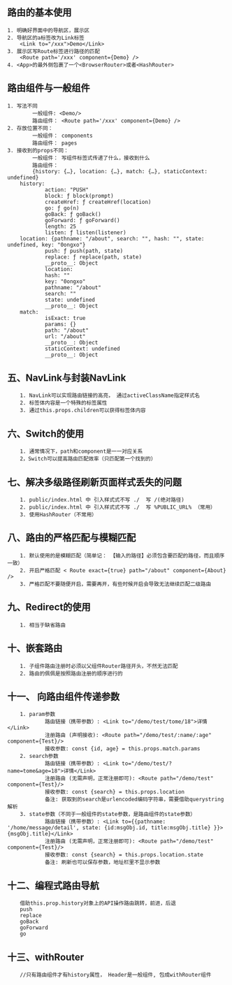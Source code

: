 ## 路由的基本使用
    1. 明确好界面中的导航区，展示区
    2. 导航区的a标签改为Link标签
        <Link to="/xxx">Demo</Link>
    3. 展示区写Route标签进行路径的匹配
        <Route path='/xxx' component={Demo} />
    4. <App>的最外侧包裹了一个<BrowserRouter>或者<HashRouter>

## 路由组件与一般组件
    1. 写法不同
            一般组件: <Demo/>
            路由组件： <Route path='/xxx' component={Demo} />
    2. 存放位置不同：
            一般组件： components
            路由组件： pages
    3. 接收到的props不同：
            一般组件： 写组件标签式传递了什么，接收到什么
            路由组件： 
            {history: {…}, location: {…}, match: {…}, staticContext: undefined}
        history:
                action: "PUSH"
                block: ƒ block(prompt)
                createHref: ƒ createHref(location)
                go: ƒ go(n)
                goBack: ƒ goBack()
                goForward: ƒ goForward()
                length: 25
                listen: ƒ listen(listener)
        location: {pathname: "/about", search: "", hash: "", state: undefined, key: "0ongxo"}
                push: ƒ push(path, state)
                replace: ƒ replace(path, state)
                __proto__: Object
                location:
                hash: ""
                key: "0ongxo"
                pathname: "/about"
                search: ""
                state: undefined
                __proto__: Object
        match:
                isExact: true
                params: {}
                path: "/about"
                url: "/about"
                __proto__: Object
                staticContext: undefined
                __proto__: Object       

## 五、NavLink与封装NavLink
        1. NavLink可以实现路由链接的高亮， 通过activeClassName指定样式名
        2. 标签体内容是一个特殊的标签属性
        3. 通过this.props.children可以获得标签体内容

## 六、Switch的使用
        1. 通常情况下，path和component是一一对应关系
        2，Switch可以提高路由匹配效率（只匹配第一个找到的）
## 七、解决多级路径刷新页面样式丢失的问题
        1. public/index.html 中 引入样式式不写 ./  写 /(绝对路径)
        2. public/index.html 中 引入样式式不写 ./  写 %PUBLIC_URL% （常用）
        3. 使用HashRouter（不常用）
## 八、路由的严格匹配与模糊匹配
        1. 默认使用的是模糊匹配（简单记： 【输入的路径】必须包含要匹配的路径，而且顺序 一致）
        2. 开启严格匹配 < Route exact={true} path="/about" component={About} />
        3. 严格匹配不要随便开启，需要再开，有些时候开启会导致无法继续匹配二级路由
## 九、Redirect的使用
        1. 相当于缺省路由

## 十、嵌套路由
        1. 子组件路由注册时必须以父组件Router路径开头，不然无法匹配
        2. 路由的佩佩是按照路由注册的顺序进行的

## 十一、 向路由组件传递参数
        1. param参数
                路由链接（携带参数）: <Link to="/demo/test/tome/18">详情</Link>
                注册路由 (声明接收): <Route path="/demo/test/:name/:age" component={Test}/>
                接收参数: const {id, age} = this.props.match.params
        2. search参数
                路由链接（携带参数）: <Link to="/demo/test/?name=tome&age=18">详情</Link>
                注册路由 (无需声明，正常注册即可): <Route path="/demo/test" component={Test}/>
                接收参数: const {search} = this.props.location
                备注: 获取到的search是urlencoded编码字符串，需要借助querystring解析
        3. state参数（不同于一般组件的state参数，是路由组件的state参数）
                路由链接（携带参数）: <Link to={{pathname: '/home/message/detail', state: {id:msgObj.id, title:msgObj.title} }}>{msgObj.title}</Link>
                注册路由 (无需声明，正常注册即可): <Route path="/demo/test" component={Test}/>
                接收参数: const {search} = this.props.location.state
                备注: 刷新也可以保存参数，地址栏里不显示参数

## 十二、编程式路由导航
        借助this.prop.history对象上的API操作路由跳转，前进，后退
        push
        replace
        goBack
        goForward
        go

## 十三、withRouter
        //只有路由组件才有history属性， Header是一般组件, 包成withRouter组件